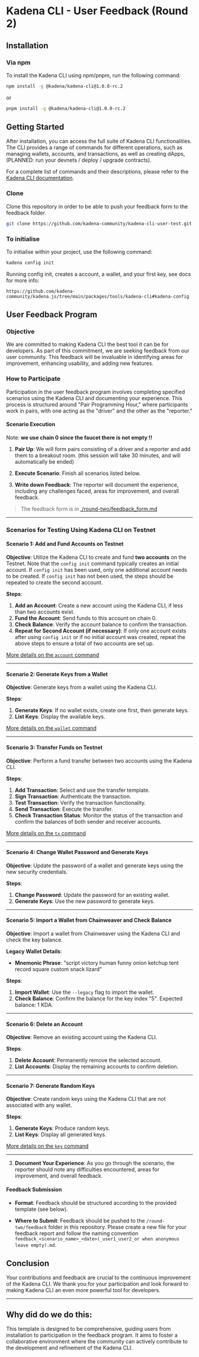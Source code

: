 # Kadena CLI - User Feedback (Round 2)

## Installation

### Via npm

To install the Kadena CLI using npm/pnpm, run the following command:

```bash
npm install -g @kadena/kadena-cli@1.0.0-rc.2
```

or

```bash
pnpm install -g @kadena/kadena-cli@1.0.0-rc.2
```

## Getting Started

After installation, you can access the full suite of Kadena CLI functionalities. The CLI provides a range of commands for different operations, such as managing wallets, accounts, and transactions, as well as creating dApps, (PLANNED: run your devnets / deploy / upgrade contracts).

For a complete list of commands and their descriptions, please refer to the [Kadena CLI documentation](https://github.com/kadena-community/kadena.js/blob/main/packages/tools/kadena-cli/README.md).

### Clone

Clone this repository in order to be able to push your feedback form to the feedback folder.

```bash
git clone https://github.com/kadena-community/kadena-cli-user-test.git
```

### To initialise

To initialise within your project, use the following command:

```bash
kadena config init
```

Running config init, creates a account, a wallet, and your first key, see docs for more info:

```
https://github.com/kadena-community/kadena.js/tree/main/packages/tools/kadena-cli#kadena-config
```

## User Feedback Program

### Objective

We are committed to making Kadena CLI the best tool it can be for developers. As part of this commitment, we are seeking feedback from our user community. This feedback will be invaluable in identifying areas for improvement, enhancing usability, and adding new features.

### How to Participate

Participation in the user feedback program involves completing specified scenarios using the Kadena CLI and documenting your experience. This process is structured around "Pair Programming Hour," where participants work in pairs, with one acting as the "driver" and the other as the "reporter."

#### Scenario Execution

Note: **we use chain 0 since the faucet there is not empty !!**

1.  **Pair Up**: We will form pairs consisting of a driver and a reporter and add them to a breakout room. (this session will take 30 minutes, and will automatically be ended)

2.  **Execute Scenario**: Finish all scenarios listed below.

3.  **Write down Feedback**: The reporter will document the experience, including any challenges faced, areas for improvement, and overall feedback.
   > The feedback form is in [./round-two/feedback_form.md](./round-two/feedback_form.md)

---

### **Scenarios for Testing Using Kadena CLI on Testnet**

#### **Scenario 1: Add and Fund Accounts on Testnet**

**Objective**: Utilize the Kadena CLI to create and fund **two accounts** on the Testnet. Note that the `config init` command typically creates an initial account. If `config init` has been used, only one additional account needs to be created. If `config init` has not been used, the steps should be repeated to create the second account.

**Steps**:

1. **Add an Account**: Create a new account using the Kadena CLI, if less than two accounts exist.
2. **Fund the Account**: Send funds to this account on chain 0.
3. **Check Balance**: Verify the account balance to confirm the transaction.
4. **Repeat for Second Account (if necessary)**: If only one account exists after using `config init` or if no initial account was created, repeat the above steps to ensure a total of two accounts are set up.

[More details on the `account` command](https://github.com/kadena-community/kadena.js/tree/main/packages/tools/kadena-cli#kadena-account)

---

#### **Scenario 2: Generate Keys from a Wallet**

**Objective**: Generate keys from a wallet using the Kadena CLI.

**Steps**:

1. **Generate Keys**: If no wallet exists, create one first, then generate keys.
2. **List Keys**: Display the available keys.

[More details on the `wallet` command](https://github.com/kadena-community/kadena.js/tree/main/packages/tools/kadena-cli#kadena-wallet)

---

#### **Scenario 3: Transfer Funds on Testnet**

**Objective**: Perform a fund transfer between two accounts using the Kadena CLI.

**Steps**:

1. **Add Transaction**: Select and use the transfer template.
2. **Sign Transaction**: Authenticate the transaction.
3. **Test Transaction**: Verify the transaction functionality.
4. **Send Transaction**: Execute the transfer.
5. **Check Transaction Status**: Monitor the status of the transaction and confirm the balances of both sender and receiver accounts.

[More details on the `tx` command](https://github.com/kadena-community/kadena.js/tree/main/packages/tools/kadena-cli#kadena-tx)

---

#### **Scenario 4: Change Wallet Password and Generate Keys**

**Objective**: Update the password of a wallet and generate keys using the new security credentials.

**Steps**:

1. **Change Password**: Update the password for an existing wallet.
2. **Generate Keys**: Use the new password to generate keys.

---

#### **Scenario 5: Import a Wallet from Chainweaver and Check Balance**

**Objective**: Import a wallet from Chainweaver using the Kadena CLI and check the key balance.

**Legacy Wallet Details**:

- **Mnemonic Phrase**: "script victory human funny onion ketchup tent record square custom snack lizard"

**Steps**:

1. **Import Wallet**: Use the `--legacy` flag to import the wallet.
2. **Check Balance**: Confirm the balance for the key index "5". Expected balance: 1 KDA.

---

#### **Scenario 6: Delete an Account**

**Objective**: Remove an existing account using the Kadena CLI.

**Steps**:

1. **Delete Account**: Permanently remove the selected account.
2. **List Accounts**: Display the remaining accounts to confirm deletion.

---

#### **Scenario 7: Generate Random Keys**

**Objective**: Create random keys using the Kadena CLI that are not associated with any wallet.

**Steps**:

1. **Generate Keys**: Produce random keys.
2. **List Keys**: Display all generated keys.

[More details on the `key` command](https://github.com/kadena-community/kadena.js/tree/main/packages/tools/kadena-cli#kadena-key)

---

3.  **Document Your Experience**: As you go through the scenario, the reporter should note any difficulties encountered, areas for improvement, and overall feedback.

#### Feedback Submission

- **Format**: Feedback should be structured according to the provided template (see below).

- **Where to Submit**: Feedback should be pushed to the `/round-two/feedback` folder in this repository. Please create a new file for your feedback report and follow the naming convention `feedback_<scenario_name>_<date>(_user1_user2_or when anonymous leave empty).md`.

## Conclusion

Your contributions and feedback are crucial to the continuous improvement of the Kadena CLI. We thank you for your participation and look forward to making Kadena CLI an even more powerful tool for developers.

---

## Why did do we do this:

This template is designed to be comprehensive, guiding users from installation to participation in the feedback program. It aims to foster a collaborative environment where the community can actively contribute to the development and refinement of the Kadena CLI.
